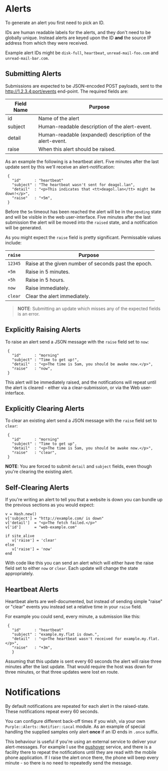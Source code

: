 # Alerts

To generate an alert you first need to pick an ID.

IDs are human readable labels for the alerts, and they don't need to be globally unique.  Instead alerts are keyed upon the ID __and__ the source IP address from which they were received.

Example alert IDs might be `disk-full`, `heartbeat`, `unread-mail-foo.com` and `unread-mail-bar.com`.



## Submitting Alerts

Submissions are expected to be JSON-encoded POST payloads, sent
to the http://1.2.3.4:port/events end-point.  The required fields are:

|Field Name | Purpose                                                   |
|-----------|-----------------------------------------------------------|
|id         | Name of the alert                                         |
|subject    | Human-readable description of the alert-event.            |
|detail     | Human-readable (expanded) description of the alert-event. |
|raise      | When this alert should be raised.                         |

As an example the following is a heartbeat alert.  Five minutes after the last update sent by this we'll receive an alert-notification:


     {
       "id"      : "heartbeat"
       "subject" : "The heartbeat wasn't sent for deagol.lan",
       "detail"  : "<p>This indicates that <tt>deagol.lan</tt> might be down!</p>",
       "raise"   : "+5m",
     }

Before the `5m` timeout has been reached the alert will be in the `pending` state and will be visible in the web user-interface.  Five minutes after the last submission the alert will be moved into the `raised` state, and a notification will be generated.

As you might expect the `raise` field is pretty significant.  Permissable values include:

|`raise`| Purpose                                                 |
|-------|---------------------------------------------------------|
|`12345`| Raise at the given number of seconds past the epoch.    |
| `+5m` | Raise in 5 minutes.                                     |
| `+5h` | Raise in 5 hours.                                       |
| `now` | Raise immediately.                                      |
|`clear`| Clear the alert immediately.                            |

> **NOTE**: Submitting an update which misses any of the expected fields is an error.



## Explicitly Raising Alerts

To raise an alert send a JSON message with the `raise` field set to `now`:

     {
       "id"      : "morning"
       "subject" : "Time to get up!",
       "detail"  : "<p>The time is 5am, you should be awake now.</p>",
       "raise"   : "now",
     }

This alert will be immediately raised, and the notifications will repeat until the alert is cleared - either via a clear-submission, or via the Web user-interface.


## Explicitly Clearing Alerts

To clear an existing alert send a JSON message with the `raise` field set to `clear`:

     {
       "id"      : "morning"
       "subject" : "Time to get up",
       "detail"  : "<p>The time is 5am, you should be awake now.</p>",
       "raise"   : "clear",
     }

**NOTE**: You are forced to submit `detail` and `subject` fields, even though you're clearing the existing alert.


## Self-Clearing Alerts

If you're writing an alert to tell you that a website is down you can bundle up the previous sections as you would expect:

    v = Hash.new()
    v['subject'] = "http://example.com/ is down"
    v['detail']  = "<p>The fetch failed.</p>"
    v['id']      = "web-example.com"

    if site_alive
       v['raise'] = 'clear'
    else
       v['raise'] = 'now'
    end

With code like this you can send an alert which will either have the raise field set to either `now` or `clear`.  Each update will change the state appropriately.


## Heartbeat Alerts

Heartbeat alerts are well-documented, but instead of sending simple "raise" or "clear" events you instead set a relative time in your `raise` field.

For example you could send, every minute, a submission like this:


     {
       "id"      : "heartbeat"
       "subject" : "example.my.flat is down.",
       "detail"  : "<p>The heartbeat wasn't received for example.my.flat.</p>",
       "raise"   : "+3m",
       }

Assuming that this update is sent every 60 seconds the alert will raise three minutes after the last update.  That would require the host was down for three minutes, or that three updates were lost en route.


# Notifications

By default notifications are repeated for each alert in the raised-state.  These notifications repeat every 60 seconds.

You can configure different back-off times if you wish, via your own `Purple::Alerts::Notifier::Local` module.  As an example of special handling the supplied samples only alert **once** if an ID ends in `.once` suffix.

This behaviour is useful if you're using an external service to deliver your alert-messages.  For example I use the [pushover](http://pushover.net/) service, and there is a facility there to repeat the notifications until they are read with the mobile phone application.  If I raise the alert once there, the phone will beep every minute - so there is no need to repeatedly send the message.
